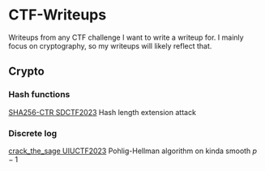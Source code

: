 # CTF-Writeups
Writeups from any CTF challenge I want to write a writeup for. I mainly focus on cryptography, so my writeups will likely reflect that.

## Crypto
### Hash functions
[SHA256-CTR SDCTF2023](SDCTF2023/SHA256-CTR) Hash length extension attack

### Discrete log
[crack_the_sage UIUCTF2023](UIUCTF2023/crack_the_safe) Pohlig-Hellman algorithm on kinda smooth $p-1$
